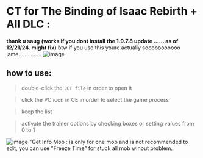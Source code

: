 # CT for The Binding of Isaac Rebirth + All DLC :
**thank u saug**
**(works if you dont install the 1.9.7.8 update ...... as of 12/21/24. might fix)**
btw if you use this youre actually sooooooooooo lame...............
![image](https://github.com/user-attachments/assets/895855f0-c29f-43f7-828a-8c00fa185d98)



## how to use:

> double-click the ```.CT file``` in order to open it

> click the PC icon in CE in order to select the game process

> keep the list

> activate the trainer options by checking boxes or setting values from 0 to 1

![image](https://github.com/user-attachments/assets/1cf0dfe7-db3b-4a5b-a3ad-3aeb1be2d34b)
"Get Info Mob : is only for one mob and is not recommended to edit, you can use "Freeze Time" for stuck all mob wihout problem.

